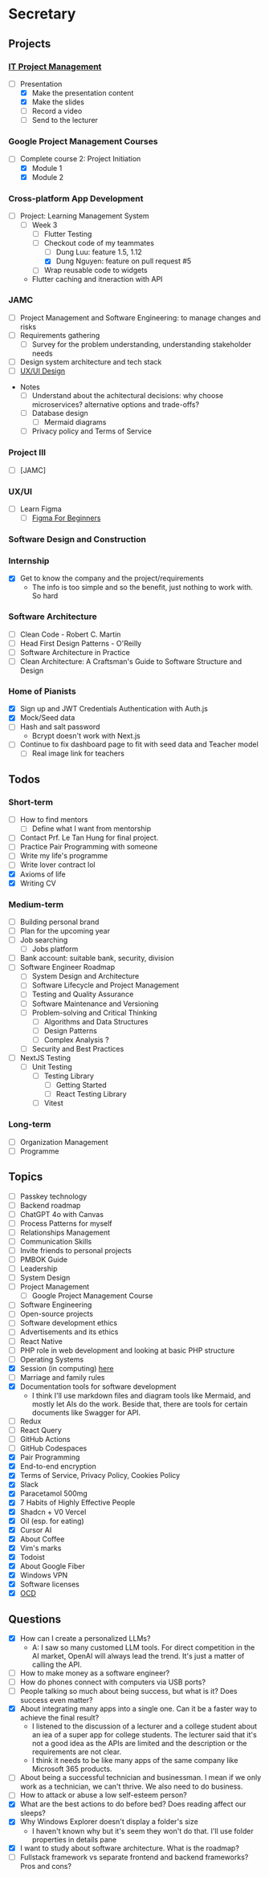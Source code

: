 # Secretary

## Projects

### [IT Project Management](/college/it-project-management/index.md)

- [ ] Presentation
  - [x] Make the presentation content
  - [x] Make the slides
  - [ ] Record a video
  - [ ] Send to the lecturer

### Google Project Management Courses

- [ ] Complete course 2: Project Initiation
  - [x] Module 1
  - [x] Module 2

### Cross-platform App Development

- [ ] Project: Learning Management System
  - [ ] Week 3
    - [ ] Flutter Testing
    - [ ] Checkout code of my teammates
      - [ ] Dung Luu: feature 1.5, 1.12
      - [x] Dung Nguyen: feature on pull request #5
    - [ ] Wrap reusable code to widgets
  - Flutter caching and itneraction with API

### JAMC

- [ ] Project Management and Software Engineering: to manage changes and risks
- [ ] Requirements gathering
  - [ ] Survey for the problem understanding, understanding stakeholder needs
- [ ] Design system architecture and tech stack
- [ ] [UX/UI Design](/doc/projects/ui-design.md)
- Notes
  - [ ] Understand about the achitectural decisions: why choose microservices? alternative options and trade-offs?
  - [ ] Database design
    - [ ] Mermaid diagrams
  - [ ] Privacy policy and Terms of Service

### Project III

- [ ] [JAMC]

### UX/UI

- [ ] Learn Figma
  - [ ] [Figma For Beginners](https://help.figma.com/hc/en-us/sections/4405269443991-Figma-for-beginners-4-parts)

### Software Design and Construction

### Internship

- [x] Get to know the company and the project/requirements
  - The info is too simple and so the benefit, just nothing to work with. So hard

### Software Architecture

- [ ] Clean Code - Robert C. Martin
- [ ] Head First Design Patterns - O'Reilly
- [ ] Software Architecture in Practice
- [ ] Clean Architecture: A Craftsman's Guide to Software Structure and Design

### Home of Pianists

- [x] Sign up and JWT Credentials Authentication with Auth.js
- [x] Mock/Seed data
- [ ] Hash and salt password
  - Bcrypt doesn't work with Next.js
- [ ] Continue to fix dashboard page to fit with seed data and Teacher model
  - [ ] Real image link for teachers

## Todos

### Short-term

- [ ] How to find mentors
  - [ ] Define what I want from mentorship
- [ ] Contact Prf. Le Tan Hung for final project.
- [ ] Practice Pair Programming with someone
- [ ] Write my life's programme
- [ ] Write lover contract lol
- [x] Axioms of life
- [x] Writing CV

### Medium-term

- [ ] Building personal brand
- [ ] Plan for the upcoming year
- [ ] Job searching
  - [ ] Jobs platform
- [ ] Bank account: suitable bank, security, division
- [ ] Software Engineer Roadmap
  - [ ] System Design and Architecture
  - [ ] Software Lifecycle and Project Management
  - [ ] Testing and Quality Assurance
  - [ ] Software Maintenance and Versioning
  - [ ] Problem-solving and Critical Thinking
    - [ ] Algorithms and Data Structures
    - [ ] Design Patterns
    - [ ] Complex Analysis ?
  - [ ] Security and Best Practices
- [ ] NextJS Testing
  - [ ] Unit Testing
    - [ ] Testing Library
      - [ ] Getting Started
      - [ ] React Testing Library
    - [ ] Vitest

### Long-term

- [ ] Organization Management
- [ ] Programme

## Topics

- [ ] Passkey technology
- [ ] Backend roadmap
- [ ] ChatGPT 4o with Canvas
- [ ] Process Patterns for myself
- [ ] Relationships Management
- [ ] Communication Skills
- [ ] Invite friends to personal projects
- [ ] PMBOK Guide
- [ ] Leadership
- [ ] System Design
- [ ] Project Management
  - [ ] Google Project Management Course
- [ ] Software Engineering
- [ ] Open-source projects
- [ ] Software development ethics
- [ ] Advertisements and its ethics
- [ ] React Native
- [ ] PHP role in web development and looking at basic PHP structure
- [ ] Operating Systems
- [x] Session (in computing) [here](<https://en.wikipedia.org/wiki/Session_(computer_science)>)
- [ ] Marriage and family rules
- [x] Documentation tools for software development
  - I think I'll use markdown files and diagram tools like Mermaid, and mostly let AIs do the work. Beside that, there are tools for certain documents like Swagger for API.
- [ ] Redux
- [ ] React Query
- [ ] GitHub Actions
- [ ] GitHub Codespaces
- [x] Pair Programming
- [x] End-to-end encryption
- [x] Terms of Service, Privacy Policy, Cookies Policy
- [x] Slack
- [x] Paracetamol 500mg
- [x] 7 Habits of Highly Effective People
- [x] Shadcn + V0 Vercel
- [x] Oil (esp. for eating)
- [x] Cursor AI
- [x] About Coffee
- [x] Vim's marks
- [x] Todoist
- [x] About Google Fiber
- [x] Windows VPN
- [x] Software licenses
- [x] [OCD](<https://www.msdmanuals.com/home/mental-health-disorders/obsessive-compulsive-and-related-disorders/obsessive-compulsive-disorder-ocd?query=obsessive-compulsive%20disorder%20(ocd)#Symptoms_v11723132>)

## Questions

- [x] How can I create a personalized LLMs?
  - A: I saw so many customed LLM tools. For direct competition in the AI market, OpenAI will always lead the trend. It's just a matter of calling the API.
- [ ] How to make money as a software engineer?
- [ ] How do phones connect with computers via USB ports?
- [ ] People talking so much about being success, but what is it? Does success even matter?
- [x] About integrating many apps into a single one. Can it be a faster way to achieve the final result?
  - I listened to the discussion of a lecturer and a college student about an iea of a super app for college students. The lecturer said that it's not a good idea as the APIs are limited and the description or the requirements are not clear.
  - I think it needs to be like many apps of the same company like Microsoft 365 products.
- [ ] About being a successful technician and businessman. I mean if we only work as a technician, we can't thrive. We also need to do business.
- [ ] How to attack or abuse a low self-esteem person?
- [x] What are the best actions to do before bed? Does reading affect our sleeps?
- [x] Why Windows Explorer doesn't display a folder's size
  - I haven't known why but it's seem they won't do that. I'll use folder properties in details pane
- [x] I want to study about software architecture. What is the roadmap?
- [ ] Fullstack framework vs separate frontend and backend frameworks? Pros and cons?
